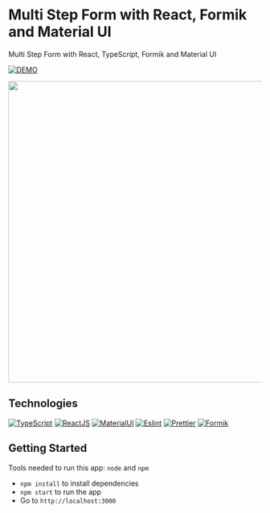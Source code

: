 # Multi Step Form with React, Formik and Material UI
Multi Step Form with React, TypeScript, Formik and Material UI

[![DEMO](https://img.shields.io/badge/live%20demo-0073cf?style=for-the-badge&logoColor=white)](https://joselyndrf.github.io/react-formik-form)

<img src="https://user-images.githubusercontent.com/15716360/211174751-01aacba4-b4e8-4f56-afdd-071c84dae238.gif" width="600">

## Technologies
[![TypeScript](https://img.shields.io/badge/TypeScript-007ACC?style=for-the-badge&logo=typescript&logoColor=white)](https://www.typescriptlang.org)
[![ReactJS](https://img.shields.io/badge/React-20232A?style=for-the-badge&logo=react&logoColor=61DAFB)](https://reactjs.org)
[![MaterialUI](https://img.shields.io/badge/Material--UI-0081CB?style=for-the-badge&logo=mui&logoColor=white)](https://v4.mui.com)
[![Eslint](https://img.shields.io/badge/eslint-3A33D1?style=for-the-badge&logo=eslint&logoColor=white)](https://eslint.org)
[![Prettier](https://img.shields.io/badge/prettier-1A2C34?style=for-the-badge&logo=prettier&logoColor=F7BA3E)](https://prettier.io)
[![Formik](https://img.shields.io/badge/Formik-0051cd?style=for-the-badge)](https://formik.org)

## Getting Started
Tools needed to run this app: `node` and `npm`

- `npm install` to install dependencies
- `npm start` to run the app
- Go to `http://localhost:3000`
